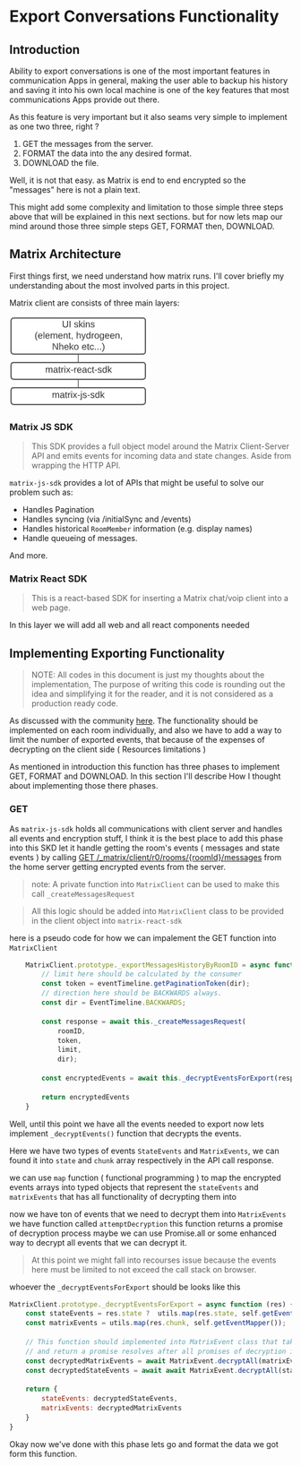 # Export Conversations Functionality

## Introduction

Ability to export conversations is one of the most important features in communication Apps in general, making the user able to backup his history and saving it into his own local machine is one of the key features that most communications Apps provide out there.

As this feature is very important but it also seams very simple to implement as one two three, right ?

1. GET the messages from the server.
2. FORMAT the data into the any desired format.
3. DOWNLOAD the file.

Well, it is not that easy. as Matrix is end to end encrypted so the "messages" here is not a plain text.

This might add some complexity and limitation to those simple three steps above that will be explained in this next sections. but for now lets map our mind around those three simple steps GET, FORMAT then, DOWNLOAD.


## Matrix Architecture

First things first, we need understand how matrix runs. I'll cover briefly my understanding about the most involved parts in this project.

Matrix client are consists of three main layers:

![Image 1](./assets/1.png)

### Matrix JS SDK
>This SDK provides a full object model around the Matrix Client-Server API and emits events for incoming data and state changes. Aside from wrapping the HTTP API.

`matrix-js-sdk` provides a lot of APIs that might be useful to solve our problem such as:

* Handles Pagination
* Handles syncing (via /initialSync and /events)
* Handles historical `RoomMember` information (e.g. display names)
* Handle queueing of messages.

And more.

### Matrix React SDK
> This is a react-based SDK for inserting a Matrix chat/voip client into a web page.

In this layer we will add all web and all react components needed

## Implementing Exporting Functionality

> NOTE: All codes in this document is just my thoughts about the implementation, The purpose of writing this code is rounding out the idea and simplifying it for the reader, and it is not considered as a production ready code.  

As discussed with the community [here](https://github.com/vector-im/element-web/issues/2630).
The functionality should be implemented on each room individually, and also we have to add a way to limit the number of exported events, that because of the expenses of decrypting on the client side ( Resources limitations )  

As mentioned in introduction this function has three phases to implement GET, FORMAT and DOWNLOAD.
In this section I'll describe How I thought about implementing those there phases.
### GET

As `matrix-js-sdk` holds all communications with client server and handles all events and encryption stuff, I think it is the best place to add this phase into this SKD let it handle getting the room's events ( messages and state events ) by calling  [ GET /_matrix/client/r0/rooms/{roomId}/messages](https://matrix.org/docs/spec/client_server/latest#id267)  from the home server getting encrypted events from the server.
> note: A private function into `MatrixClient` can be used to make this call `_createMessagesRequest`

> All this logic should be added into `MatrixClient` class to be provided in the client object into `matrix-react-sdk`

here is a pseudo code for how we can impalement the GET function into `MatrixClient`

``` javascript
    MatrixClient.prototype._exportMessagesHistoryByRoomID = async function  (roomID, limit) {
        // limit here should be calculated by the consumer
        const token = eventTimeline.getPaginationToken(dir);
        // direction here should be BACKWARDS always.
        const dir = EventTimeline.BACKWARDS;

        const response = await this._createMessagesRequest(
            roomID,
            token,
            limit,
            dir);

        const encryptedEvents = await this._decryptEventsForExport(response);

        return encryptedEvents
    }

```
Well, until this point we have all the events needed to export now lets implement `_decryptEvents()` function that decrypts the events.

Here we have two types of events `StateEvents` and `MatrixEvents`, we can found it into `state` and `chunk` array respectively in the API call response.

we can use  `map` function ( functional programming ) to map the encrypted events arrays into typed objects that represent the `stateEvents` and `matrixEvents` that has all functionality of decrypting them into

now we have ton of events that we need to decrypt them into `MatrixEvents` we have function called `attemptDecryption` this function returns a promise of decryption process maybe we can use Promise.all or some enhanced way to decrypt all events that we can decrypt it.

> At this point we might fall into recourses issue because the events here must be limited to not exceed the call stack on browser.  

whoever the  `_decryptEventsForExport` should be looks like this

```javascript
MatrixClient.prototype._decryptEventsForExport = async function (res) {
    const stateEvents = res.state ?  utils.map(res.state, self.getEventMapper():{};
    const matrixEvents = utils.map(res.chunk, self.getEventMapper());

    // This function should implemented into MatrixEvent class that takes an array of events
    // and return a promise resolves after all promises of decryption if ended  
    const decryptedMatrixEvents = await MatrixEvent.decryptAll(matrixEvents);
    const decryptedStateEvents = await await MatrixEvent.decryptAll(stateEvents);

    return {
        stateEvents: decryptedStateEvents,
        matrixEvents: decryptedMatrixEvents
    }
}
```
Okay now we've done with this phase lets go and format the data we got form this function.

